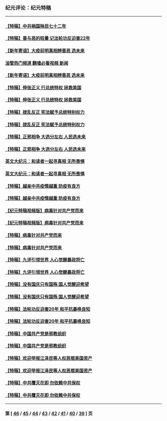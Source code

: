 ### 纪元评论：纪元特稿
---
#### [【特稿】中共祸国殃民七十二年](../../pages/nsc424/n13272607.md?04250330) 
#### [【特稿】善与恶的较量 记法轮功反迫害22年](../../pages/nsc424/n13086597.md?04250330) 
#### [【新年寄语】大疫前明真相辨善恶 选未来](../../pages/nsc424/n12660855.md?04250330) 
#### [油管热门频道 翻墙必看视频 新闻](ok?04250330)
#### [【新年寄语】大疫前明真相辨善恶 选未来](../../pages/nsc424/n12660855.md?04250330) 
#### [【特稿】伸张正义 行总统特权 拯救美国](../../pages/nsc424/n12616806.md?04250330) 
#### [【特稿】伸张正义 行总统特权 拯救美国](../../pages/nsc424/n12616806.md?04250330) 
#### [【特稿】拨乱反正 宪法赋予总统特别权力](../../pages/nsc424/n12598306.md?04250330) 
#### [【特稿】拨乱反正 宪法赋予总统特别权力](../../pages/nsc424/n12598306.md?04250330) 
#### [【特稿】正邪相争 大选分左右 人民选未来](../../pages/nsc424/n12545208.md?04250330) 
#### [【特稿】正邪相争 大选分左右 人民选未来](../../pages/nsc424/n12545208.md?04250330) 
#### [英文大纪元：和读者一起寻真相 无所畏惧](../../pages/nsc424/n12542027.md?04250330) 
#### [英文大纪元：和读者一起寻真相 无所畏惧](../../pages/nsc424/n12542027.md?04250330) 
#### [【特稿】越亲中共疫情越重 防疫有良方](../../pages/nsc424/n12042989.md?04250330) 
#### [【特稿】越亲中共疫情越重 防疫有良方](../../pages/nsc424/n12042989.md?04250330) 
#### [【纪元特稿视频版】病毒针对共产党而来](../../pages/nsc424/n11977328.md?04250330) 
#### [【纪元特稿视频版】病毒针对共产党而来](../../pages/nsc424/n11977328.md?04250330) 
#### [【特稿】病毒针对共产党而来](../../pages/nsc424/n11928818.md?04250330) 
#### [【特稿】病毒针对共产党而来](../../pages/nsc424/n11928818.md?04250330) 
#### [【特稿】九评引领世界 人心觉醒暴政将亡](../../pages/nsc424/n11660496.md?04250330) 
#### [【特稿】九评引领世界 人心觉醒暴政将亡](../../pages/nsc424/n11660496.md?04250330) 
#### [【特稿】没有国庆只有国殇 国人觉醒迎希望](../../pages/nsc424/n11549354.md?04250330) 
#### [【特稿】没有国庆只有国殇 国人觉醒迎希望](../../pages/nsc424/n11549354.md?04250330) 
#### [【特稿】法轮功反迫害20年 和平抗暴唤良知](../../pages/nsc424/n11389135.md?04250330) 
#### [【特稿】法轮功反迫害20年 和平抗暴唤良知](../../pages/nsc424/n11389135.md?04250330) 
#### [【特稿】中国共产党是邪教组织](../../pages/nsc424/n11355551.md?04250330) 
#### [【特稿】中国共产党是邪教组织](../../pages/nsc424/n11355551.md?04250330) 
#### [【特稿】欢迎举报江泽民等人权恶棍美国资产](../../pages/nsc424/n11303040.md?04250330) 
#### [【特稿】欢迎举报江泽民等人权恶棍美国资产](../../pages/nsc424/n11303040.md?04250330) 
#### [【特稿】中共覆灭在即 勿依赖中共保权](../../pages/nsc424/n11278510.md?04250330) 
#### [【特稿】中共覆灭在即 勿依赖中共保权](../../pages/nsc424/n11278510.md?04250330) 

---
#### 第 [ [46](./46.md?04250330) / [45](./45.md?04250330) / [44](./44.md?04250330) / [43](./43.md?04250330) / [42](./42.md?04250330) / [41](./41.md?04250330) / [40](./40.md?04250330) / [39](./39.md?04250330) ] 页
